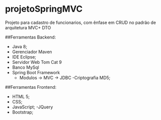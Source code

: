 # projetoSpringMVC
Projeto para cadastro de funcionarios, com ênfase em CRUD no padrão de arquitetura MVC+ DTO

##Ferramentas Backend:
- Java 8;
- Gerenciador Maven
- IDE Eclipse;
- Servidor Web Tom Cat 9
- Banco MySql
- Spring Boot Framework 
  - Modulos
    -> MVC
    -> JDBC
-Criptografia MD5; 

##Ferramentas Frontend:
- HTML 5;
- CSS;
- JavaScript;
  -JQuery
- Bootstrap;
